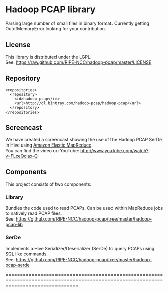 Hadoop PCAP library
===================

Parsing large number of small files in binary format. Currently getting OutofMemoryError looking for your contribution.

License
-------
This library is distributed under the LGPL.  
See: https://raw.github.com/RIPE-NCC/hadoop-pcap/master/LICENSE

Repository
----------

	<repositories>
	  <repository>
	    <id>hadoop-pcap</id>
	    <url>http://dl.bintray.com/hadoop-pcap/hadoop-pcap</url>
	  </repository>
	</repositories>


Screencast
----------

We have created a screencast showing the use of the Hadoop PCAP SerDe in Hive using [Amazon Elastic MapReduce](http://aws.amazon.com/elasticmapreduce/).  
You can find the video on YouTube: http://www.youtube.com/watch?v=FLxeQciax-Q


Components
----------

This project consists of two components:

### Library

Bundles the code used to read PCAPs. Can be used within MapReduce jobs to natively read PCAP files.  
See: https://github.com/RIPE-NCC/hadoop-pcap/tree/master/hadoop-pcap-lib

### SerDe

Implements a Hive Serializer/Deserializer (SerDe) to query PCAPs using SQL like commands.  
See: https://github.com/RIPE-NCC/hadoop-pcap/tree/master/hadoop-pcap-serde

=====================================================================================================================================
